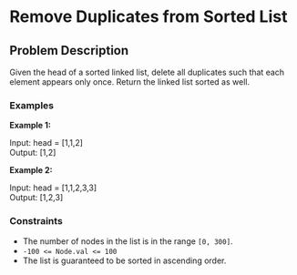 # Remove Duplicates from Sorted List

## Problem Description

Given the head of a sorted linked list, delete all duplicates such that each element appears only once. Return the linked list sorted as well.

### Examples

**Example 1:**

Input: head = [1,1,2] <br>
Output: [1,2]


**Example 2:**

Input: head = [1,1,2,3,3] <br>
Output: [1,2,3]



### Constraints

- The number of nodes in the list is in the range `[0, 300]`.
- `-100 <= Node.val <= 100`
- The list is guaranteed to be sorted in ascending order.

